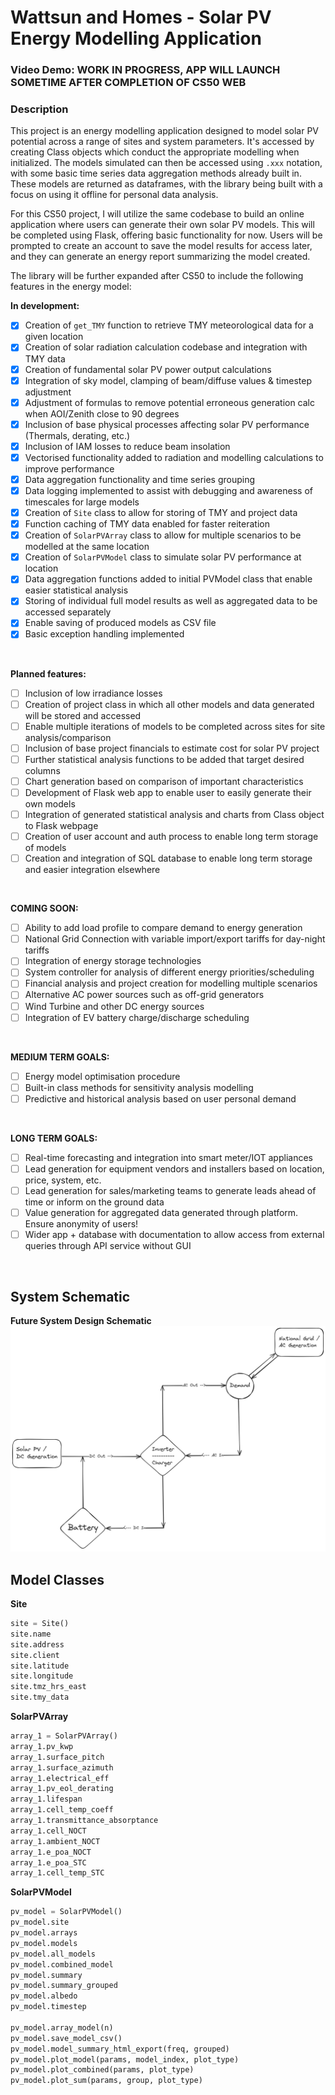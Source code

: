 # Wattsun and Homes - Solar PV Energy Modelling Application
### Video Demo:  <URL HERE> **WORK IN PROGRESS, APP WILL LAUNCH SOMETIME AFTER COMPLETION OF CS50 WEB**
### Description
This project is an energy modelling application designed to model solar PV potential across a range of sites and system parameters. It's accessed by creating Class objects which conduct the appropriate modelling when initialized. The models simulated can then be accessed using `.xxx` notation, with some basic time series data aggregation methods already built in. These models are returned as dataframes, with the library being built with a focus on using it offline for personal data analysis.

For this CS50 project, I will utilize the same codebase to build an online application where users can generate their own solar PV models. This will be completed using Flask, offering basic functionality for now. Users will be prompted to create an account to save the model results for access later, and they can generate an energy report summarizing the model created.

The library will be further expanded after CS50 to include the following features in the energy model:
<br>

**In development:**
- [x] Creation of `get_TMY` function to retrieve TMY meteorological data for a given location
- [x] Creation of solar radiation calculation codebase and integration with TMY data
- [x] Creation of fundamental solar PV power output calculations
- [x] Integration of sky model, clamping of beam/diffuse values & timestep adjustment
- [x] Adjustment of formulas to remove potential erroneous generation calc when AOI/Zenith close to 90 degrees
- [x] Inclusion of base physical processes affecting solar PV performance (Thermals, derating, etc.)
- [x] Inclusion of IAM losses to reduce beam insolation
- [x] Vectorised functionality added to radiation and modelling calculations to improve performance
- [x] Data aggregation functionality and time series grouping
- [x] Data logging implemented to assist with debugging and awareness of timescales for large models
- [x] Creation of `Site` class to allow for storing of TMY and project data
- [x] Function caching of TMY data enabled for faster reiteration
- [x] Creation of `SolarPVArray` class to allow for multiple scenarios to be modelled at the same location
- [x] Creation of `SolarPVModel` class to simulate solar PV performance at location
- [x] Data aggregation functions added to initial PVModel class that enable easier statistical analysis
- [x] Storing of individual full model results as well as aggregated data to be accessed separately
- [x] Enable saving of produced models as CSV file
- [x] Basic exception handling implemented
<br>

**Planned features:**
- [ ] Inclusion of low irradiance losses
- [ ] Creation of project class in which all other models and data generated will be stored and accessed
- [ ] Enable multiple iterations of models to be completed across sites for site analysis/comparison
- [ ] Inclusion of base project financials to estimate cost for solar PV project
- [ ] Further statistical analysis functions to be added that target desired columns
- [ ] Chart generation based on comparison of important characteristics
- [ ] Development of Flask web app to enable user to easily generate their own models
- [ ] Integration of generated statistical analysis and charts from Class object to Flask webpage
- [ ] Creation of user account and auth process to enable long term storage of models
- [ ] Creation and integration of SQL database to enable long term storage and easier integration elsewhere
<br>

**COMING SOON:**
- [ ] Ability to add load profile to compare demand to energy generation
- [ ] National Grid Connection with variable import/export tariffs for day-night tariffs
- [ ] Integration of energy storage technologies
- [ ] System controller for analysis of different energy priorities/scheduling
- [ ] Financial analysis and project creation for modelling multiple scenarios
- [ ] Alternative AC power sources such as off-grid generators
- [ ] Wind Turbine and other DC energy sources
- [ ] Integration of EV battery charge/discharge scheduling
<br>

**MEDIUM TERM GOALS:**
- [ ] Energy model optimisation procedure
- [ ] Built-in class methods for sensitivity analysis modelling
- [ ] Predictive and historical analysis based on user personal demand
<br>

**LONG TERM GOALS:**
- [ ] Real-time forecasting and integration into smart meter/IOT appliances
- [ ] Lead generation for equipment vendors and installers based on location, price, system, etc.
- [ ] Lead generation for sales/marketing teams to generate leads ahead of time or inform on the ground data
- [ ] Value generation for aggregated data generated through platform. Ensure anonymity of users!
- [ ] Wider app + database with documentation to allow access from external queries through API service without GUI
<br>


## System Schematic
**Future System Design Schematic**
![alt text](<static/Solar_Model_Technical_Diagram_2.png>)
<br>


## Model Classes

**Site**
```python
site = Site()
site.name
site.address
site.client
site.latitude
site.longitude
site.tmz_hrs_east
site.tmy_data
```

**SolarPVArray**
```python
array_1 = SolarPVArray()
array_1.pv_kwp
array_1.surface_pitch
array_1.surface_azimuth
array_1.electrical_eff
array_1.pv_eol_derating
array_1.lifespan
array_1.cell_temp_coeff
array_1.transmittance_absorptance
array_1.cell_NOCT
array_1.ambient_NOCT
array_1.e_poa_NOCT
array_1.e_poa_STC
array_1.cell_temp_STC
```

**SolarPVModel**
```python
pv_model = SolarPVModel()
pv_model.site
pv_model.arrays
pv_model.models
pv_model.all_models
pv_model.combined_model
pv_model.summary
pv_model.summary_grouped
pv_model.albedo
pv_model.timestep

pv_model.array_model(n)
pv_model.save_model_csv()
pv_model.model_summary_html_export(freq, grouped)
pv_model.plot_model(params, model_index, plot_type)
pv_model.plot_combined(params, plot_type)
pv_model.plot_sum(params, group, plot_type)

```
